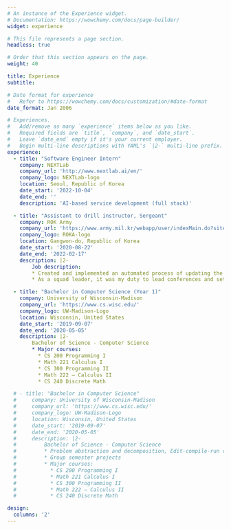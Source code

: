 ```yaml
---
# An instance of the Experience widget.
# Documentation: https://wowchemy.com/docs/page-builder/
widget: experience

# This file represents a page section.
headless: true

# Order that this section appears on the page.
weight: 40

title: Experience
subtitle:

# Date format for experience
#   Refer to https://wowchemy.com/docs/customization/#date-format
date_format: Jan 2006

# Experiences.
#   Add/remove as many `experience` items below as you like.
#   Required fields are `title`, `company`, and `date_start`.
#   Leave `date_end` empty if it's your current employer.
#   Begin multi-line descriptions with YAML's `|2-` multi-line prefix.
experience:
  - title: "Software Engineer Intern"
    company: NEXTLab
    company_url: 'http://www.nextlab.ai/en/'
    company_logo: NEXTLab-logo
    location: Seoul, Republic of Korea
    date_start: '2022-10-04'
    date_end: ''
    description: 'AI-based service development (full stack)'

  - title: "Assistant to drill instructor, Sergeant"
    company: ROK Army
    company_url: 'https://www.army.mil.kr/webapp/user/indexMain.do?siteId=english'
    company_logo: ROKA-logo
    location: Gangwon-do, Republic of Korea
    date_start: '2020-08-22'
    date_end: '2022-02-17'
    description: |2-
        Job description:
        * Created and implemented an automated process of updating the gun bulletin board
        * As a squad leader, it was my duty to lead conferences and settle problems and complaints of my squad in my unit

  - title: "Bachelor in Computer Science (Year 1)"
    company: University of Wisconsin-Madison
    company_url: 'https://www.cs.wisc.edu/'
    company_logo: UW-Madison-Logo
    location: Wisconsin, United States
    date_start: '2019-09-07'
    date_end: '2020-05-05'
    description: |2-
        Bachelor of Science - Computer Science
        * Major courses:
          * CS 200 Programming I
          * Math 221 Calculus I
          * CS 300 Programming II
          * Math 222 – Calculus II
          * CS 240 Discrete Math

  # - title: "Bachelor in Computer Science"
  #     company: University of Wisconsin-Madison
  #     company_url: 'https://www.cs.wisc.edu/'
  #     company_logo: UW-Madison-Logo
  #     location: Wisconsin, United States
  #     date_start: '2019-09-07'
  #     date_end: '2020-05-05'
  #     description: |2-
  #         Bachelor of Science - Computer Science
  #         * Problem abstraction and decomposition, Edit-compile-run cycle, Testing and debugging techniques, IO processing techniques, Object-Oriented Programming, Parametric polymorphism, Complexity analysis
  #         * Group semester projects
  #         * Major courses:
  #           * CS 200 Programming I
  #           * Math 221 Calculus I
  #           * CS 300 Programming II
  #           * Math 222 – Calculus II
  #           * CS 240 Discrete Math

design:
  columns: '2'
---
```

